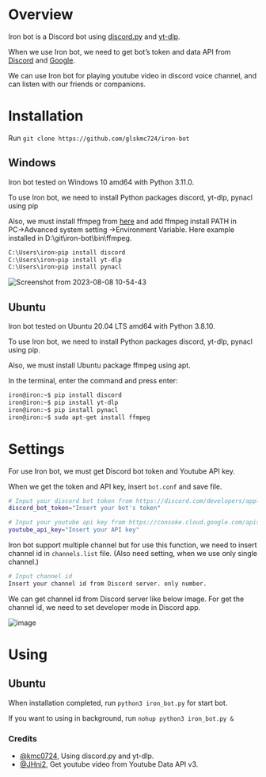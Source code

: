 # Overview

Iron bot is a Discord bot using [discord.py](https://discordpy-ko.github.io/) and [yt-dlp](https://github.com/yt-dlp/yt-dlp).

When we use Iron bot, we need to get bot’s token and data API from [Discord](https://discord.com/developers/applications) and [Google](https://console.cloud.google.com/marketplace/product/google/youtube.googleapis.com).

We can use Iron bot for playing youtube video in discord voice channel, and can listen with our friends or companions.

# Installation

Run `git clone https://github.com/glskmc724/iron-bot`

## Windows

Iron bot tested on Windows 10 amd64 with Python 3.11.0.

To use Iron bot, we need to install Python packages discord, yt-dlp, pynacl using pip

Also, we must install ffmpeg from [here](https://www.ffmpeg.org/download.html) and add ffmpeg install PATH in PC→Advanced system setting →Environment Variable. Here example installed in D:\git\iron-bot\bin\ffmpeg.

```bash
C:\Users\iron>pip install discord
C:\Users\iron>pip install yt-dlp
C:\Users\iron>pip install pynacl
```

![Screenshot from 2023-08-08 10-54-43](https://github.com/kmc0724/iron-bot/assets/90677740/f8d76de9-739d-4f0f-9d1a-89e69089c972)

## Ubuntu

Iron bot tested on Ubuntu 20.04 LTS amd64 with Python 3.8.10.

To use Iron bot, we need to install Python packages discord, yt-dlp, pynacl using pip.

Also, we must install Ubuntu package ffmpeg using apt.

In the terminal, enter the command and press enter:

```bash
iron@iron:~$ pip install discord
iron@iron:~$ pip install yt-dlp
iron@iron:~$ pip install pynacl
iron@iron:~$ sudo apt-get install ffmpeg
```

# Settings

For use Iron bot, we must get Discord bot token and Youtube API key.

When we get the token and API key, insert `bot.conf` and save file.

```bash
# Input your discord bot token from https://discord.com/developers/application
discord_bot_token="Insert your bot's token"

# Input your youtube api key from https://consoke.cloud.google.com/apis/api/youtube.googleapis.com/
youtube_api_key="Insert your API key"
```

Iron bot support multiple channel but for use this function, we need to insert channel id in `channels.list` file. (Also need setting, when we use only single channel.)

```bash
# Input channel id
Insert your channel id from Discord server. only number.
```

We can get channel id from Discord server like below image. For get the channel id, we need to set developer mode in Discord app.


![image](https://github.com/glskmc724/iron-bot/assets/90677740/8c3a033b-6be1-4d0e-8c79-b8fa123c520b)

# Using


## Ubuntu

When installation completed, run `python3 iron_bot.py` for start bot.

If you want to using in background, run `nohup python3 iron_bot.py &`

### Credits


- [@kmc0724](https://github.com/kmc0724), Using discord.py and yt-dlp.
- [@JHni2](https://github.com/JHni2), Get youtube video from Youtube Data API v3.
